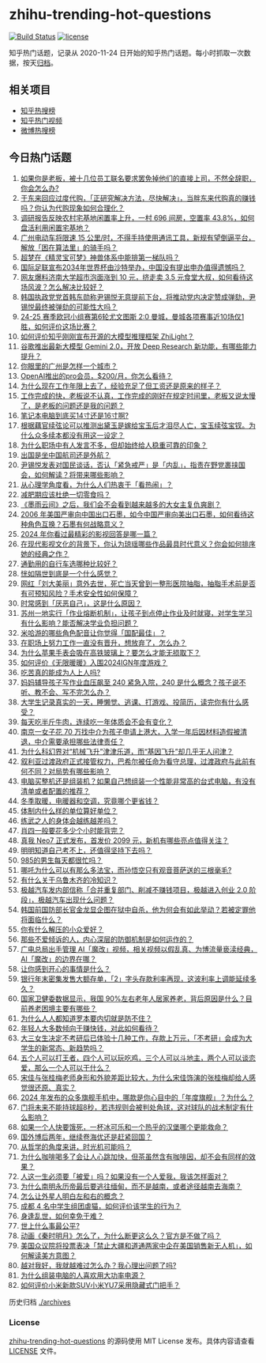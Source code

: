 # zhihu-trending-hot-questions

[![Build Status](https://github.com/justjavac/zhihu-trending-hot-questions/workflows/ci/badge.svg?branch=master)](https://github.com/justjavac/zhihu-trending-hot-questions/actions)
[![license](https://img.shields.io/github/license/justjavac/zhihu-trending-hot-questions)](https://github.com/justjavac/zhihu-trending-hot-questions/blob/master/LICENSE)

知乎热门话题，记录从 2020-11-24
日开始的知乎热门话题。每小时抓取一次数据，按天[归档](./archives)。

## 相关项目

- [知乎热搜榜](https://github.com/justjavac/zhihu-trending-top-search)
- [知乎热门视频](https://github.com/justjavac/zhihu-trending-hot-video)
- [微博热搜榜](https://github.com/justjavac/weibo-trending-hot-search)

## 今日热门话题

<!-- BEGIN -->
<!-- 最后更新时间 Thu Dec 12 2024 12:26:01 GMT+0800 (China Standard Time) -->

1. [如果你是老板，被十几位员工联名要求罢免掉他们的直接上司，不然全辞职，你会怎么办?](https://www.zhihu.com/question/3660334847)
1. [于东来回应过度代购，「正研究解决方法，尽快解决」，当胖东来代购真的赚钱吗？你认为代购现象如何合理化？](https://www.zhihu.com/question/6143890178)
1. [调研报告反映农村宅基地闲置率上升，一村 696 间房，空置率 43.8%，如何盘活利用闲置宅基地？](https://www.zhihu.com/question/6543711101)
1. [广州电动车将限速 15 公里/时，不得手持使用通讯工具，新规有望倒逼平台，解放「困在算法里」的骑手吗？](https://www.zhihu.com/question/6565968003)
1. [超梦在《精灵宝可梦》神兽体系中能排第一梯队吗？](https://www.zhihu.com/question/325636989)
1. [国际足联宣布2034年世界杯由沙特举办，中国没有提出申办值得遗憾吗？](https://www.zhihu.com/question/5718237523)
1. [网友爆料济南大学超市泡面涨到 10 元，挤走卖 3.5 元食堂大叔，如何看待这场风波？怎么解决比较好？](https://www.zhihu.com/question/6424849506)
1. [韩国执政党党首韩东勋称尹锡悦无意提前下台，将推动党内决定赞成弹劾，尹锡悦最终被弹劾的可能性大吗？](https://www.zhihu.com/question/6635580884)
1. [24-25 赛季欧冠小组赛第6轮尤文图斯 2:0 曼城，曼城各项赛事近10场仅1胜，如何评价这场比赛？](https://www.zhihu.com/question/6616139117)
1. [如何评价知乎刚刚宣布开源的大模型推理框架 ZhiLight？](https://www.zhihu.com/question/6401144682)
1. [谷歌推出最新大模型 Gemini 2.0，开放 Deep Research 新功能，有哪些能力提升？](https://www.zhihu.com/question/6633411738)
1. [你眼里的广州是怎样一个城市？](https://www.zhihu.com/question/5777933802)
1. [OpenAI推出的pro会员，$200/月，你怎么看待？](https://www.zhihu.com/question/6108945892)
1. [为什么现在工作年限上去了，经验充足了但工资还是原来的样子？](https://www.zhihu.com/question/6314261475)
1. [工作完成的快，老板说不认真，工作完成的刚好在规定时间里，老板又说太慢了，是老板的问题还是我的问题？](https://www.zhihu.com/question/6144840900)
1. [笔记本电脑到底买14寸还是16寸啊?](https://www.zhihu.com/question/1063693881)
1. [根据藕官续弦论可以推测出黛玉是嫁给宝玉后才泪尽人亡，宝玉续弦宝钗。为什么众多续本都没有用这一设定？](https://www.zhihu.com/question/5978329179)
1. [为什么职场中有人发言不多，但却始终给人稳重可靠的印象？](https://www.zhihu.com/question/5927690699)
1. [出国是坐中国航司还是外航？](https://www.zhihu.com/question/3201804673)
1. [尹锡悦发表对国民谈话，否认「紧急戒严」是「内乱」，指责在野党裹挟国会，如何解读？将带来哪些影响？](https://www.zhihu.com/question/6635928937)
1. [从心理学角度看，为什么人们热衷于「看热闹」？](https://www.zhihu.com/question/5947000497)
1. [减肥期应该杜绝一切零食吗？](https://www.zhihu.com/question/6018179387)
1. [《墨雨云间》之后，我们会不会看到越来越多的大女主复仇爽剧？](https://www.zhihu.com/question/5975742437)
1. [2006 年美国严审向中国出口石墨，如今中国严审向美出口石墨，如何看待这种角色互换？石墨有何战略意义？](https://www.zhihu.com/question/6105958473)
1. [2024 年你看过最精彩的影视回答是哪一篇？](https://www.zhihu.com/question/5961396405)
1. [在现代影视文化的背景下，你认为琼瑶哪些作品最具时代意义？你会如何排序她的经典之作？](https://www.zhihu.com/question/5936685860)
1. [通勤用的自行车选哪种比较好？](https://www.zhihu.com/question/4896780338)
1. [恍如隔世到底是一个什么感觉？](https://www.zhihu.com/question/23853125)
1. [网红「刘大美丽」意外去世，死亡当天曾到一整形医院抽脂，抽脂手术前是否有可预知风险？手术安全性如何保障？](https://www.zhihu.com/question/6443942642)
1. [时常感到「厌恶自己」，这是什么原因？](https://www.zhihu.com/question/639630617)
1. [苏州一地实行「作业熔断机制」，让孩子到点停止作业及时就寝，对学生学习有什么影响？能否解决学业负担问题？](https://www.zhihu.com/question/6447822043)
1. [米哈游的哪些角色配音让你觉得「国配最佳」？](https://www.zhihu.com/question/5521044162)
1. [在职场上努力工作一直没有晋升，想放弃了，怎么办？](https://www.zhihu.com/question/3821307629)
1. [为什么苹果手表会吸在高铁玻璃上？要怎么才能无损取下？](https://www.zhihu.com/question/6473456780)
1. [如何评价《无限暖暖》入围2024IGN年度游戏？](https://www.zhihu.com/question/6559769862)
1. [吃苦真的能成为人上人吗?](https://www.zhihu.com/question/2120284780)
1. [妈妈辅导孩子写作业血压飙至 240 紧急入院，240 是什么概念？孩子说不听、教不会、写不完怎么办？](https://www.zhihu.com/question/6561247674)
1. [大学生记录真实的一天，睡懒觉、逃课、打游戏、投简历，读完你有什么感受？](https://www.zhihu.com/question/6579939409)
1. [每天吃半斤牛肉，连续吃一年体质会不会有变化？](https://www.zhihu.com/question/64085283)
1. [南京一女子花 70 万找中介为孩子申请上港大，入学一年后因材料造假被清退，中介需要承担哪些法律责任？](https://www.zhihu.com/question/6360528540)
1. [为什么科幻界对“机械飞升”津津乐道，而“基因飞升”却几乎无人问津？](https://www.zhihu.com/question/441417478)
1. [叙利亚过渡政府正式接管权力，巴希尔被任命为看守总理，过渡政府与此前有何不同？对局势有哪些影响？](https://www.zhihu.com/question/6503825131)
1. [电脑买整机还是组装机？如果自己想组装一个性能非常高的台式电脑，有没有清单或者配置的推荐？](https://www.zhihu.com/question/3883799059)
1. [冬季取暖，电暖器和空调，究竟哪个更省钱？](https://www.zhihu.com/question/5813666417)
1. [体制内什么样的单位算好单位？](https://www.zhihu.com/question/2540707705)
1. [练武之人的身体会越练越差吗？](https://www.zhihu.com/question/6134623357)
1. [肖四一般要花多少个小时能背完？](https://www.zhihu.com/question/464748787)
1. [真我 Neo7 正式发布，首发价 2099 元，新机有哪些亮点值得关注？](https://www.zhihu.com/question/6581317541)
1. [明明知道自己考不上，还值得坚持下去吗？](https://www.zhihu.com/question/5294441885)
1. [985的男生每天都很忙吗？](https://www.zhihu.com/question/6348775831)
1. [哪吒为什么可以有那么多法宝，而孙悟空只有观音菩萨送的三根毫毛?](https://www.zhihu.com/question/658325564)
1. [有什么关于乌鲁木齐的冷知识？](https://www.zhihu.com/question/55094348)
1. [极越汽车发内部信称「合并重复部门、削减不赚钱项目，极越进入创业 2.0 阶段」，极越汽车出现什么问题？](https://www.zhihu.com/question/6582036876)
1. [韩国前国防部长官金龙显企图在狱中自杀，他为何会有如此举动？若被定罪他将面临什么？](https://www.zhihu.com/question/6551574890)
1. [你有什么解压的小众爱好？](https://www.zhihu.com/question/618709255)
1. [那些不爱倾诉的人，内心深层的防御机制是如何运作的？](https://www.zhihu.com/question/6227647447)
1. [广电总局出手管理 AI「魔改」视频，相关视频以假乱真、为博流量亵渎经典，AI「魔改」的边界在哪？](https://www.zhihu.com/question/6444691483)
1. [让你感到开心的事情是什么？](https://www.zhihu.com/question/641891862)
1. [银行年末密集发售大额存单，「2」字头存款利率再现，这波利率上调能延续多久？](https://www.zhihu.com/question/6541492012)
1. [国家卫健委数据显示，我国 90%左右老年人居家养老，背后原因是什么？目前养老困境主要有哪些？](https://www.zhihu.com/question/6538657813)
1. [为什么人人都知道罗本要内切就是防不住？](https://www.zhihu.com/question/310628014)
1. [年轻人大多数倾向于赚快钱，对此如何看待？](https://www.zhihu.com/question/6470096248)
1. [大三女生决定不考研后已体验十几种工作，存款上万元，「不考研」会成为大学生的新常态、新趋势吗？](https://www.zhihu.com/question/6467334098)
1. [五个人可以打王者，四个人可以玩吃鸡，三个人可以斗地主，两个人可以谈恋爱，那么一个人可以干什么？](https://www.zhihu.com/question/3198021670)
1. [宋佳与张桂梅老师身形和外貌差距比较大，为什么宋佳饰演的张桂梅却给人感觉很还原、真实？](https://www.zhihu.com/question/5975422008)
1. [2024 年发布的众多旗舰手机中，哪款是你心目中的「年度旗舰」？为什么？](https://www.zhihu.com/question/6490242105)
1. [门将未来不能持球超8秒，若违规则会被判处角球，这对球队的战术制定有什么影响？](https://www.zhihu.com/question/6096570222)
1. [如果一个人快要饿死，一杯冰可乐和一个热乎的汉堡哪个更能救命？](https://www.zhihu.com/question/6305702425)
1. [国外博后两年，继续卷海优还是赶紧回国？](https://www.zhihu.com/question/6517741079)
1. [从哲学的角度来讲，时光机可能吗？](https://www.zhihu.com/question/6125426281)
1. [为什么咖啡喝多了会让人心跳加快，但茶虽然含有咖啡因，却不会有同样的效果？](https://www.zhihu.com/question/1848242777)
1. [人这一生必须要「被爱」吗？如果没有一个人爱我，我该怎样面对？](https://www.zhihu.com/question/6473043603)
1. [为什么南明永历帝最后要逃往缅甸，而不是越南，或者途径越南去海南？](https://www.zhihu.com/question/4877458915)
1. [怎么让外星人明白左和右的概念？](https://www.zhihu.com/question/6077800535)
1. [成都 4 名中学生组团虐猫，如何评价该学生的行为？](https://www.zhihu.com/question/6568535747)
1. [身逢乱世，如何幸免于难？](https://www.zhihu.com/question/6040520674)
1. [世上什么事最公平?](https://www.zhihu.com/question/1473238021)
1. [动画《秦时明月》怎么了，为什么断更这么久？官方是不做了吗？](https://www.zhihu.com/question/6355612406)
1. [美国众议院将投票表决「禁止大疆和道通两家中企在美国销售新无人机」，如何解读美方意图？](https://www.zhihu.com/question/6454091265)
1. [越对我好，我就越难过怎么办？我心理出问题了吗?](https://www.zhihu.com/question/5879354325)
1. [为什么组装电脑的人喜欢用大功率电源？](https://www.zhihu.com/question/6556703688)
1. [如何评价小米新款SUV小米YU7采用隐藏式门把手？](https://www.zhihu.com/question/6405839248)

<!-- END -->

历史归档 [./archives](./archives)

### License

[zhihu-trending-hot-questions](https://github.com/justjavac/zhihu-trending-hot-questions)
的源码使用 MIT License 发布。具体内容请查看 [LICENSE](./LICENSE) 文件。
